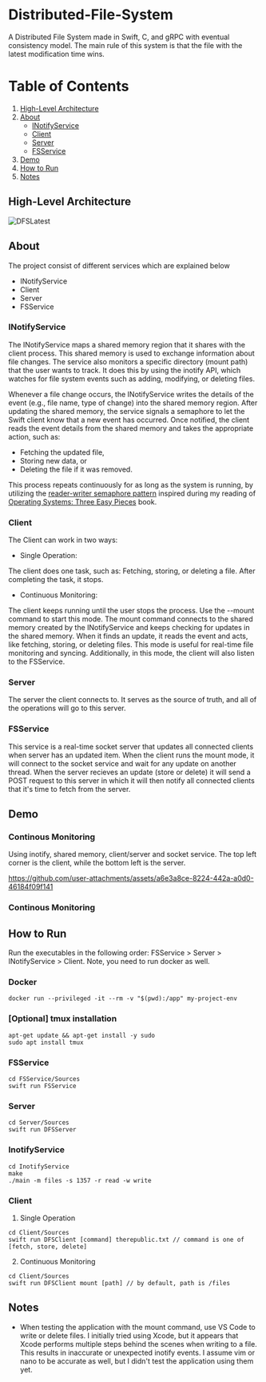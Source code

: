 # Distributed-File-System
A Distributed File System made in Swift, C, and gRPC with eventual consistency model. The main rule of this system is that the file with the latest modification time wins. 
# Table of Contents

1. [High-Level Architecture ](#High-Level-Architecture)  
2. [About](#about)  
   - [INotifyService](#inotifyservice)  
   - [Client](#client)  
   - [Server](#server)  
   - [FSService](#fsservice)  
3. [Demo](#demo)  
4. [How to Run](#how-to-run)
5. [Notes](#notes)
## High-Level Architecture  
![DFSLatest](https://github.com/user-attachments/assets/ddec6aff-3c10-4c09-890a-c8fbf35cbd70)

## About
The project consist of different services which are explained below
- INotifyService
- Client
- Server
- FSService

### INotifyService
The INotifyService maps a shared memory region that it shares with the client process. This shared memory is used to exchange information about file changes. The service also monitors a specific directory (mount path) that the user wants to track. It does this by using the inotify API, which watches for file system events such as adding, modifying, or deleting files.

Whenever a file change occurs, the INotifyService writes the details of the event (e.g., file name, type of change) into the shared memory region. After updating the shared memory, the service signals a semaphore to let the Swift client know that a new event has occurred. Once notified, the client reads the event details from the shared memory and takes the appropriate action, such as:

- Fetching the updated file,
- Storing new data, or
- Deleting the file if it was removed.

This process repeats continuously for as long as the system is running, by utilizing the [reader-writer semaphore pattern](https://en.wikipedia.org/wiki/Readers%E2%80%93writers_problem) inspired during my reading of [Operating Systems: Three Easy Pieces](https://pages.cs.wisc.edu/~remzi/OSTEP/) book.

### Client
The Client can work in two ways:
- Single Operation:

The client does one task, such as: Fetching, storing, or deleting a file. After completing the task, it stops.

- Continuous Monitoring:
  
The client keeps running until the user stops the process. Use the --mount command to start this mode. The mount command connects to the shared memory created by the INotifyService and keeps checking for updates in the shared memory. When it finds an update, it reads the event and acts, like fetching, storing, or deleting files. This mode is useful for real-time file monitoring and syncing. Additionally, in this mode, the client will also listen to the FSService.

### Server
The server the client connects to. It serves as the source of truth, and all of the operations will go to this server.

### FSService
This service is a real-time socket server that updates all connected clients when server has an updated item. When the client runs the mount mode, it will connect to the socket service and wait for any update on another thread. When the server recieves an update (store or delete) it will send a POST request to this server in which it will then notify all connected clients that it's time to fetch from the server.

## Demo

### Continous Monitoring
Using inotify, shared memory, client/server and socket service. The top left corner is the client, while the bottom left is the server.

https://github.com/user-attachments/assets/a6e3a8ce-8224-442a-a0d0-46184f09f141


### Continous Monitoring 


## How to Run
Run the executables in the following order: FSService > Server > INotifyService > Client. Note, you need to run docker as well. 

### Docker
```
docker run --privileged -it --rm -v "$(pwd):/app" my-project-env
```

### [Optional] tmux installation
```
apt-get update && apt-get install -y sudo
sudo apt install tmux
```

### FSService
```
cd FSService/Sources
swift run FSService
```

### Server
```
cd Server/Sources
swift run DFSServer
```

### InotifyService
```
cd InotifyService
make
./main -m files -s 1357 -r read -w write
```

### Client
1. Single Operation
```
cd Client/Sources
swift run DFSClient [command] therepublic.txt // command is one of [fetch, store, delete]
```
2. Continuous Monitoring
```
cd Client/Sources
swift run DFSClient mount [path] // by default, path is /files
```

## Notes
- When testing the application with the mount command, use VS Code to write or delete files. I initially tried using Xcode, but it appears that Xcode performs multiple steps behind the scenes when writing to a file. This results in inaccurate or unexpected inotify events. I assume vim or nano to be accurate as well, but I didn't test the application using them yet.
